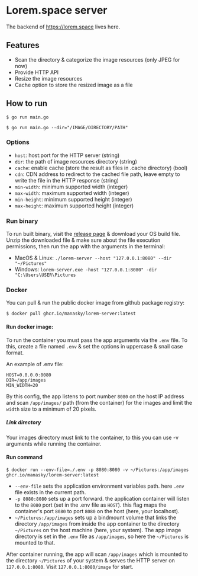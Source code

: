 # Lorem.space server
The backend of https://lorem.space lives here.

## Features
* Scan the directory & categorize the image resources (only JPEG for now)
* Provide HTTP API
* Resize the image resources
* Cache option to store the resized image as a file

## How to run

`$ go run main.go`

`$ go run main.go --dir="/IMAGE/DIRECTORY/PATH"`

### Options

* `host`: host:port for the HTTP server (string)
* `dir`: the path of image resources directory (string)
* `cache`: enable cache (store the result as files in .cache directory) (bool)
* `cdn`: CDN address to redirect to the cached file path, leave empty to write the file in the HTTP response (string)
* `min-width`: minimum supported width (integer)
* `max-width`: maximum supported width (integer)
* `min-height`: minimum supported height (integer)
* `max-height`: maximum supported height (integer)

### Run binary
To run built binary, visit the [release page](https://github.com/manasky/lorem-server/releases) & download your OS build file. Unzip the downloaded file & make sure about the file execution permissions, then run the app with the arguments in the terminal:

* MacOS & Linux: `./lorem-server --host "127.0.0.1:8080" --dir "~/Pictures"`
* Windows: `lorem-server.exe -host "127.0.0.1:8080" -dir "C:\Users\USER\Pictures`
### Docker
You can pull & run the public docker image from github package registry:

`$ docker pull ghcr.io/manasky/lorem-server:latest`

#### Run docker image:
To run the container you must pass the app arguments via the `.env` file. To this, create a file named `.env` & set the options in uppercase & snail case format.

An example of .env file:
```
HOST=0.0.0.0:8080
DIR=/app/images
MIN_WIDTH=20
```
By this config, the app listens to port number `8080` on the host IP address and scan `/app/images/` path (from the container) for the images and limit the `width` size to a minimum of 20 pixels.

##### Link directory
Your images directory must link to the container, to this you can use -v arguments while running the container.

#### Run command

`$ docker run --env-file=./.env -p 8080:8080 -v ~/Pictures:/app/images ghcr.io/manasky/lorem-server:latest`

* `--env-file` sets the application environment variables path. here `.env` file exists in the current path.
* `-p 8080:8080` sets up a port forward. the application container will listen to the `8080` port (set in the .env file as `HOST`). this flag maps the container's port `8080` to port `8080` on the host (here, your localhost).
* `~/Pictures:/app/images` sets up a bindmount volume that links the directory `/app/images` from inside the app container to the directory `~/Pictures` on the host machine (here, your system). The app image directory is set in the `.env` file as `/app/images`, so here the `~/Pictures` is mounted to that.


After container running, the app will scan `/app/images` which is mounted to the directory `~/Pictures` of your system & serves the HTTP server on `127.0.0.1:8080`. Visit `127.0.0.1:8080/image` for start.